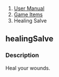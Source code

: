 <ol class="breadcrumb">
  <li><a href="#/docs/contents">User Manual</a></li>
  <li><a href="#/docs/game">Game Items</a></li>
<li class="active">Healing Salve</li>
</ol>

## healingSalve

### Description

Heal your wounds.